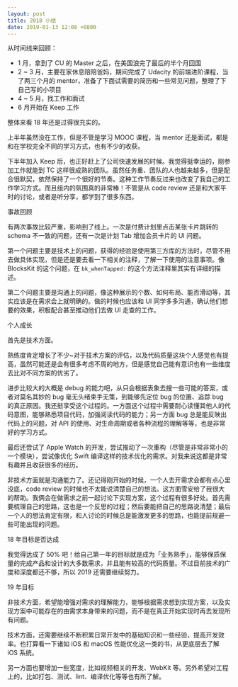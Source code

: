 ```yaml
---
layout: post
title: 2018 小结
date: 2019-01-13 12:08 +0800
---
```


从时间线来回顾：

- 1 月，拿到了 CU 的 Master 之后，在美国浪完了最后的半个月回国
- 2 ~ 3 月，主要在家休息陪陪爸妈，期间完成了 Udacity 的前端进阶课程，当了两三个月的 mentor，准备了下面试需要的简历和一些常见问题，整理了下自己写的小项目
- 4 ~ 5 月，找工作和面试
- 6 月开始在 Keep 工作

整体来看 18 年还是过得很充实的。

上半年虽然没在工作，但是不管是学习 MOOC 课程，当 mentor 还是面试，都是和在学校完全不同的学习方式，也有不少的收获。

下半年加入 Keep 后，也正好赶上了公司快速发展的时候。我觉得挺幸运的，刚参加工作就能到 TC 这样很成熟的团队。虽然任务重、团队的人也越来越多，但是配合很默契，依然保持了一个很好的节奏。这种工作节奏反过来也改变了我自己的工作学习方式。而且组内的氛围真的非常棒！不管是从 code review 还是和大家平时的讨论，或者是听分享，都学到了很多东西。

事故回顾

有两次事故比较严重，影响到了线上。一次是付费计划里点击某张卡片跳转的 schema 不一致的问题，还有一次是计划 Tab 增加会员卡片的 UI 问题。

第一个问题主要是技术上的问题，获得的经验是使用第三方库的方法时，尽管不用去做具体实现，但是还是要去看一下相关的注释，了解一下使用的注意事项。像 BlocksKit 的这个问题，在 `bk_whenTapped:` 的这个方法注释里其实有详细的描述。

第二个问题主要是沟通上的问题，像这种展示的个数、如何布局、能否滑动等，其实应该是在需求会上就明确的。做的时候也应该和 UI 同学多多沟通，确认他们想要的效果，积极配合甚至推动他们去做 UI 走查的工作。

个人成长

首先是技术方面。

熟练度肯定增长了不少~对于技术方案的评估，以及代码质量这块个人感觉也有提高，虽然可能还是会有很多考虑不周的地方，但是感觉自己能有意识也有一些维度去比对不同方案的优劣了。

进步比较大的大概是 debug 的能力吧，从只会根据表象去搜一些可能的答案，或者对莫名其妙的 bug 毫无头绪束手无策，到能够先定位 bug 的位置、追踪 bug 的真正原因。我还挺享受这个过程的。一方面这个过程中需要耐心读懂其他人的代码意图，能够熟悉项目代码，加强阅读代码的能力；另一方面 bug 总是能反映出代码上的问题，对 API 的使用、对生命周期或者各种流程的理解等等，也是非常好的学习方式。

最后还尝试了 Apple Watch 的开发，尝试推动了一次重构（尽管是非常非常小的一个模块），尝试像优化 Swift 编译这样的技术优化的需求。对我来说这都是非常有趣并且收获很多的经历。

非技术方面就是沟通能力了。还记得刚开始的时候，一个人去开需求会都有点心里没底，code review 的时候也不太能说清楚自己的想法。这方面雪安给了我很大的帮助。我俩会在做需求之前一起讨论下实现方案，这个过程有很多好处。首先需要梳理自己的思路，这也是一个反思的过程；然后要能把自己的思路说清楚；最后一个人的想法肯定有限，和人讨论的时候总是能激发更多的思路，也能提前规避一些可能出现的问题。

18 年目标是否达成

我觉得达成了 50% 吧！给自己第一年的目标就是成为「业务熟手」，能够保质保量的完成产品和设计的大多数需求，并且能有较高的代码质量。不过目前技术的广度和深度都还不够，所以 2019 还需要继续努力。

19 年目标

非技术方面，希望能增强对需求的理解能力，能够根据需求想到实现方案，以及实现方案中可能存在的由需求本身带来的问题，而不是在真正开始实现时再去发现所有问题。

技术方面，还需要继续不断积累日常开发中的基础知识和一些经验，提高开发效率。也打算看一下诸如 iOS 和 macOS 性能优化这一类的书，从更底层去了解 iOS 系统。

另一方面也要增加一些宽度，比如视频相关的开发、WebKit 等。另外希望对工程上的，比如打包、测试、lint、编译优化等等也有所了解。